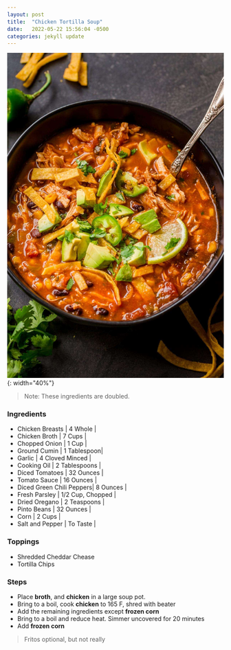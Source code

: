 ```yaml
---
layout: post
title:  "Chicken Tortilla Soup"
date:   2022-05-22 15:56:04 -0500
categories: jekyll update
---
```


![chicken_tortilla_soup.jpg](/images/chicken_tortilla_soup.jpg){: width="40%"}

> Note: These ingredients are doubled.

### Ingredients

- Chicken Breasts \| 4 Whole \|
- Chicken Broth \|  7 Cups \|
- Chopped Onion \| 1 Cup \|
- Ground Cumin \| 1 Tablespoon\|
- Garlic \| 4 Cloved Minced \|
- Cooking Oil \| 2 Tablespoons \|
- Diced Tomatoes \| 32 Ounces \|
- Tomato Sauce \| 16 Ounces \|
- Diced Green Chili Peppers\| 8 Ounces \|
- Fresh Parsley \| 1/2 Cup, Chopped \|
- Dried Oregano \| 2 Teaspoons \|
- Pinto Beans \|  32 Ounces \|
- Corn \|  2 Cups \|
- Salt and Pepper \| To Taste \|

### Toppings
- Shredded Cheddar Chease
- Tortilla Chips

### Steps

- Place **broth**, and **chicken** in a large soup pot.
- Bring to a boil, cook **chicken** to 165 F, shred with beater
- Add the remaining ingredients except **frozen corn**
- Bring to a boil and reduce heat. Simmer uncovered for 20 minutes
- Add **frozen corn**

> Fritos optional, but not really

